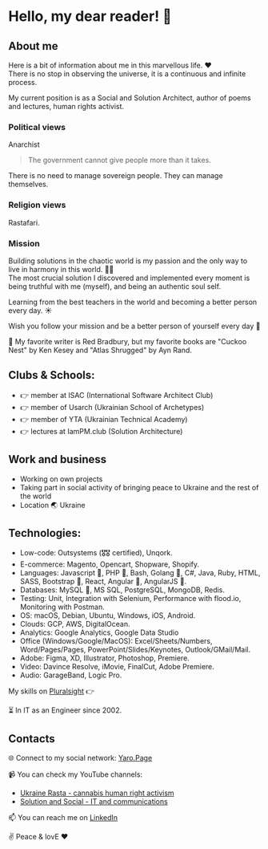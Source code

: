 # Hello, my dear reader! 🙌

## About me

Here is a bit of information about me in this marvellous life. ❤️  
There is no stop in observing the universe, it is a continuous and infinite process.  

My current position is as a Social and Solution Architect, author of poems and lectures, human rights activist.  


### Political views
Anarchist

> The government cannot give people more than it takes.

There is no need to manage sovereign people. They can manage themselves.

### Religion views

Rastafari.

### Mission

Building solutions in the chaotic world is my passion and the only way to live in harmony in this world. 🧑‍🦰  
The most crucial solution I discovered and implemented every moment is being truthful with me (myself), and being an authentic soul self.  

Learning from the best teachers in the world and becoming a better person every day. ☀️  

Wish you follow your mission and be a better person of yourself every day 🙏  

📔 My favorite writer is Red Bradbury, but my favorite books are "Cuckoo Nest" by Ken Kesey and "Atlas Shrugged" by Ayn Rand.  

## Clubs & Schools:  
- 👉 member at ISAC (International Software Architect Club)
- 👉 member of Usarch (Ukrainian School of Archetypes)
- 👉 member of YTA (Ukrainian Technical Academy)
- 👉 lectures at IamPM.club (Solution Architecture)

## Work and business 
- Working on own projects
- Taking part in social activity of bringing peace to Ukraine and the rest of the world
- Location 🌏 Ukraine

## Technologies:  
- Low-code: Outsystems (🎖🎖 certified), Unqork.
- E-commerce: Magento, Opencart, Shopware, Shopify.
- Languages: Javascript 🏅, PHP 🏅, Bash, Golang 🏅, C#, Java, Ruby, HTML, SASS, Bootstrap 🏅, React, Angular 🏅, AngularJS 🏅.
- Databases: MySQL 🏅, MS SQL, PostgreSQL, MongoDB, Redis.
- Testing: Unit, Integration with Selenium, Performance with flood.io, Monitoring with Postman.
- OS: macOS, Debian, Ubuntu, Windows, iOS, Android.
- Clouds: GCP, AWS, DigitalOcean.
- Analytics: Google Analytics, Google Data Studio
- Office (Windows/Google/MacOS): Excel/Sheets/Numbers, Word/Pages/Pages, PowerPoint/Slides/Keynotes, Outlook/GMail/Mail.
- Adobe: Figma, XD, Illustrator, Photoshop, Premiere.
- Video: Davince Resolve, iMovie, FinalCut, Adobe Premiere.
- Audio: GarageBand, Logic Pro.

My skills on [Pluralsight](https://app.pluralsight.com/profile/yaro) 👉

⏳ In IT as an Engineer since 2002.

## Contacts

🌐 Connect to my social network: [Yaro.Page](https://yaro.page/)

📹 You can check my YouTube channels:
- [Ukraine Rasta - cannabis human right activism](https://youtube.com/c/UkraineRasta)
- [Solution and Social - IT and communications](https://www.youtube.com/@solution-n-social)

📫 You can reach me on [LinkedIn](https://www.linkedin.com/in/glodov/)

✌️ Peace & lovE ❤️
